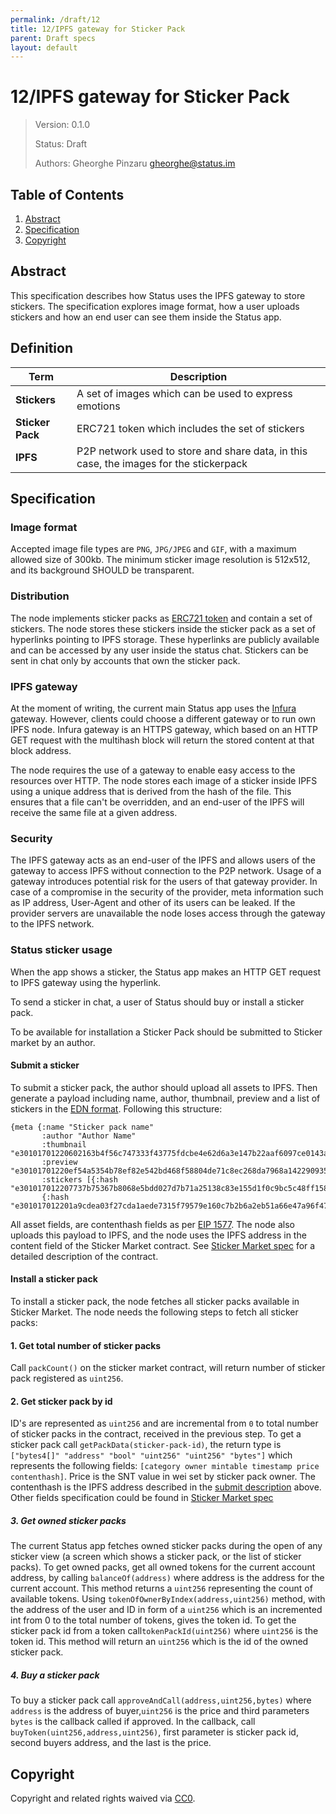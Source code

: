 ```yaml
---
permalink: /draft/12
title: 12/IPFS gateway for Sticker Pack
parent: Draft specs
layout: default
---
```


# 12/IPFS gateway for Sticker Pack

> Version: 0.1.0
>
> Status: Draft
>
> Authors: Gheorghe Pinzaru <gheorghe@status.im>
>


## Table of Contents

 1. [Abstract](#abstract)
 2. [Specification](#specification)
 3. [Copyright](#copyright)

## Abstract

This specification describes how Status uses the IPFS gateway to store stickers.
The specification explores image format, how a user uploads stickers and how an end user can see them inside the Status app.

## Definition

| Term             | Description                                                                            |
|------------------|----------------------------------------------------------------------------------------|
| **Stickers**     | A set of images which can be used to express emotions                                  |
| **Sticker Pack** | ERC721 token which includes the set of stickers                                        |
| **IPFS**         | P2P network used to store and share data, in this case, the images for the stickerpack |

## Specification

### Image format
Accepted image file types are `PNG`, `JPG/JPEG` and `GIF`, with a maximum allowed size of 300kb.
The minimum sticker image resolution is 512x512, and its background SHOULD be transparent.

### Distribution

The node implements sticker packs as [ERC721 token](https://eips.ethereum.org/EIPS/eip-721) and contain a set of stickers. The node stores these stickers
inside the sticker pack as a set of hyperlinks pointing to IPFS storage. These hyperlinks are publicly available and can be accessed by any user inside the status chat.
Stickers can be sent in chat only by accounts that own the sticker pack.

### IPFS gateway
At the moment of writing, the current main Status app uses the [Infura](https://infura.io/) gateway. However, clients could choose a different gateway or to run own IPFS node.
Infura gateway is an HTTPS gateway, which based on an HTTP GET request with the multihash block will return the stored content at that block address. 

The node requires the use of a gateway to enable easy access to the resources over HTTP.
The node stores each image of a sticker inside IPFS using a unique address that is 
derived from the hash of the file. This ensures that a file can't be overridden, and an end-user of the IPFS will receive the same file at a given address.

### Security
The IPFS gateway acts as an end-user of the IPFS and allows users of the gateway to access IPFS without connection to the P2P network.
Usage of a gateway introduces potential risk for the users of that gateway provider. In case of a compromise in the security of the provider, meta information such as IP address, User-Agent and other of its users can be leaked.
If the provider servers are unavailable the node loses access through the gateway to the IPFS network.

### Status sticker usage
When the app shows a sticker, the Status app makes an HTTP GET request to IPFS gateway using the hyperlink. 

To send a sticker in chat, a user of Status should buy or install a sticker pack.

To be available for installation a Sticker Pack should be submitted to Sticker market by an author.

#### Submit a sticker

To submit a sticker pack, the author should upload all assets to IPFS. Then generate a payload including name, author, thumbnail, preview and a list of stickers in the [EDN format](https://github.com/edn-format/edn). Following this structure:
```
{meta {:name "Sticker pack name"
       :author "Author Name"
       :thumbnail "e30101701220602163b4f56c747333f43775fdcbe4e62d6a3e147b22aaf6097ce0143a6b2373"
       :preview "e30101701220ef54a5354b78ef82e542bd468f58804de71c8ec268da7968a1422909357f2456"
       :stickers [{:hash "e301017012207737b75367b8068e5bdd027d7b71a25138c83e155d1f0c9bc5c48ff158724495"}
       {:hash "e301017012201a9cdea03f27cda1aede7315f79579e160c7b2b6a2eb51a66e47a96f47fe5284"}]}}
```
All asset fields, are contenthash fields as per [EIP 1577](https://eips.ethereum.org/EIPS/eip-1577).
The node also uploads this payload to IPFS, and the node uses the IPFS address in the content field of the Sticker Market contract. See [Sticker Market spec](https://github.com/status-im/sticker-market/blob/651e88e5f38c690e57ecaad47f46b9641b8b1e27/docs/specification.md) for a detailed description of the contract.

#### Install a sticker pack

To install a sticker pack, the node fetches all sticker packs available in Sticker Market. The node needs the following steps to fetch all sticker packs:

#### 1. Get total number of sticker packs
Call `packCount()` on the sticker market contract, will return number of sticker pack registered as `uint256`.

#### 2. Get sticker pack by id
ID's are represented as `uint256` and are incremental from `0` to total number of sticker packs in the contract, received in the previous step. To get a sticker pack call `getPackData(sticker-pack-id)`, the return type is  `["bytes4[]" "address" "bool" "uint256" "uint256" "bytes"]` which represents the following fields: `[category owner mintable timestamp price contenthash]`. Price is the SNT value in wei set by sticker pack owner. The contenthash is the IPFS address described in the [submit description](#submit-a-sticker) above. Other fields specification could be found in [Sticker Market spec](https://github.com/status-im/sticker-market/blob/651e88e5f38c690e57ecaad47f46b9641b8b1e27/docs/specification.md)

##### 3. Get owned sticker packs
The current Status app fetches owned sticker packs during the open of any sticker view (a screen which shows a sticker pack, or the list of sticker packs).
To get owned packs, get all owned tokens for the current account address, by calling `balanceOf(address)` where address is the address for the current account. This method returns a `uint256` representing the count of available tokens. Using `tokenOfOwnerByIndex(address,uint256)` method, with the address of the user and ID in form of a `uint256` which is an incremented int from 0 to the total number of tokens, gives the token id. To get the sticker pack id from a token call`tokenPackId(uint256)` where `uint256` is the token id. This method will return an `uint256` which is the id of the owned sticker pack.

##### 4. Buy a sticker pack
To buy a sticker pack call `approveAndCall(address,uint256,bytes)` where `address` is the address of buyer,`uint256` is the price and third parameters `bytes` is the callback  called if approved. In the callback, call `buyToken(uint256,address,uint256)`, first parameter is sticker pack id, second buyers address, and the last is the price.

## Copyright

Copyright and related rights waived via [CC0](https://creativecommons.org/publicdomain/zero/1.0/).
